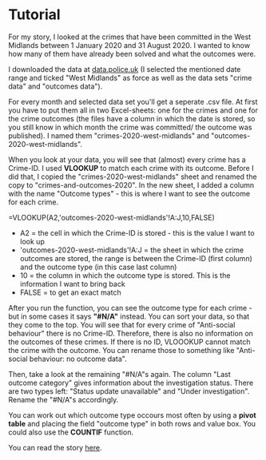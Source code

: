 # Tutorial

For my story, I looked at the crimes that have been committed in the West Midlands between 1 January 2020 and 31 August 2020. I wanted to know how many of them have already been solved and what the outcomes were. 

I downloaded the data at [data.police.uk](https://data.police.uk/data/) (I selected the mentioned date range and ticked "West Midlands" as force as well as the data sets "crime data" and "outcomes data"). 

For every month and selected data set you'll get a seperate .csv file. At first you have to put them all in two Excel-sheets: one for the crimes and one for the crime outcomes (the files have a column in which the date is stored, so you still know in which month the crime was committed/ the outcome was published). I named them "crimes-2020-west-midlands" and "outcomes-2020-west-midlands". 

When you look at your data, you will see that (almost) every crime has a Crime-ID. I used **VLOOKUP** to match each crime with its outcome. Before I did that, I copied the "crimes-2020-west-midlands" sheet and renamed the copy to "crimes-and-outcomes-2020". In the new sheet, I added a column with the name "Outcome types" - this is where I want to see the outcome for each crime. 

  =VLOOKUP(A2,'outcomes-2020-west-midlands'!A:J,10,FALSE)

- A2 = the cell in which the Crime-ID is stored - this is the value I want to look up
- 'outcomes-2020-west-midlands'!A:J = the sheet in which the crime outcomes are stored, the range is between the Crime-ID (first column) and the outcome type (in this case last column)
- 10 = the column in which the outcome type is stored. This is the information I want to bring back 
- FALSE = to get an exact match

After you run the function, you can see the outcome type for each crime - but in some cases it says **"#N/A"** instead. You can sort your data, so that they come to the top. 
You will see that for every crime of "Anti-social behaviour" there is no Crime-ID. Therefore, there is also no information on the outcomes of these crimes. If there is no ID, VLOOOKUP cannot match the crime with the outcome. You can rename those to something like "Anti-social behaviour: no outcome data". 

Then, take a look at the remaining "#N/A"s again. The column "Last outcome category" gives information about the investigation status. There are two types left: "Status update unavailable" and "Under investigation". Rename the "#N/A"s accordingly. 

You can work out which outcome type occours most often by using a **pivot table** and placing the field "outcome type" in both rows and value box. You could also use the **COUNTIF** function. 

You can read the story [here](https://medium.com/@vanessa.fillis/only-4-percent-of-suspects-charged-in-2020-b725b3d7ba6f?sk=c560b22e9654f92f9575cf43a0860d32). 
